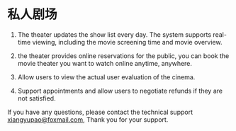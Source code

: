 # 私人剧场

1. The theater updates the show list every day. The system supports real-time viewing, including the movie screening time and movie overview.

2. the theater provides online reservations for the public, you can book the movie theater you want to watch online anytime, anywhere.

3. Allow users to view the actual user evaluation of the cinema.

4. Support appointments and allow users to negotiate refunds if they are not satisfied.

If you have any questions, please contact the technical support xiangyupao@foxmail.com, Thank you for your support.
